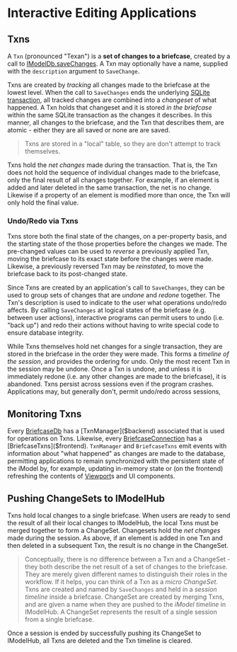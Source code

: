 # Interactive Editing Applications

## Txns

A `Txn` (pronounced "Texan") is a **set of changes to a briefcase**, created by a call to [IModelDb.saveChanges]($backend). A Txn may optionally have a name, supplied with the `description` argument to `SaveChange`.

Txns are created by *tracking* all changes made to the briefcase at the lowest level. When the call to `SaveChanges` ends the underlying [SQLite transaction](https://sqlite.org/lang_transaction.html), all tracked changes are combined into a *changeset* of what happened. A Txn holds that changeset and it is stored *in the briefcase* within the same SQLite transaction as the changes it describes. In this manner, all changes to the briefcase, and the Txn that describes them, are atomic - either they are all saved or none are are saved.

> Txns are stored in a "local" table, so they are don't attempt to track themselves.

Txns hold the *net changes* made during the transaction. That is, the Txn does not hold the sequence of individual changes made to the briefcase, only the final result of all changes together. For example, if an element is added and later deleted in the same transaction, the net is no change. Likewise if a property of an element is modified more than once, the Txn will only hold the final value.

### Undo/Redo via Txns

Txns store both the final state of the changes, on a per-property basis, and the starting state of the those properties before the changes we made. The pre-changed values can be used to *reverse* a previously applied Txn, moving the briefcase to its exact state before the changes were made. Likewise, a previously reversed Txn may be *reinstated*, to move the briefcase back to its post-changed state.

Since Txns are created by an application's call to `SaveChanges`, they can be used to group sets of changes that are *undone* and *redone* together. The Txn's description is used to indicate to the user what operations undo/redo affects. By calling `SaveChanges` at logical states of the briefcase (e.g. between user actions), interactive programs can permit users to undo (i.e. "back up") and redo their actions without having to write special code to ensure database integrity.

While Txns themselves hold net changes for a single transaction, they are stored in the briefcase in the order they were made. This forms a *timeline of the session*, and provides the ordering for undo. Only the most recent Txn in the session may be undone. Once a Txn is undone, and unless it is immediately redone (i.e. any other changes are made to the briefcase), it is abandoned. Txns persist across sessions even if the program crashes. Applications may, but generally don't, permit undo/redo across sessions,

## Monitoring Txns

Every [BriefcaseDb]($backend) has a [TxnManager]($backend) associated that is used for operations on Txns. Likewise, every [BriefcaseConnection]($frontend) has a [BriefcaseTxns]($frontend). `TxnManager` and `BriefcaseTxns` emit events with information about "what happened" as changes are made to the database, permitting applications to remain synchronized with the persistent state of the iModel by, for example, updating in-memory state or (on the frontend) refreshing the contents of [Viewport]($frontend)s and UI components.

## Pushing ChangeSets to IModelHub

Txns hold local changes to a single briefcase. When users are ready to send the result of all their local changes to IModelHub, the local Txns must be merged together to form a ChangeSet. Changesets hold the *net changes* made during the session. As above, if an element is added in one Txn and then deleted in a subsequent Txn, the result is no change in the ChangeSet.

> Conceptually, there is no difference between a Txn and a ChangeSet - they both describe the net result of a set of changes to the briefcase. They are merely given different names to distinguish their roles in the workflow. If it helps, you can think of a Txn as a *micro ChangeSet*. Txns are created and named by `SaveChanges` and held in a *session timeline* inside a briefcase. ChangeSet are created by merging Txns, and are given a name when they are pushed to the *iModel timeline* in IModelHub. A ChangeSet represents the result of a single session from a single briefcase.

Once a session is ended by successfully pushing its ChangeSet to IModelHub, all Txns are deleted and the Txn timeline is cleared.
